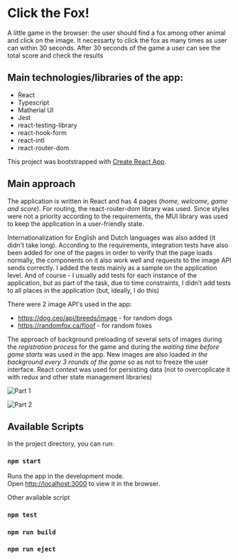 # Click the Fox!

A little game in the browser: the user should find a fox among other animal and click on the image. It necessarty to click the fox as many times as user can within 30 seconds.
After 30 seconds of the game a user can see the total score and check the results

## Main technologies/libraries of the app:

- React
- Typescript
- Matherial UI
- Jest
- react-testing-library
- react-hook-form
- react-intl
- react-router-dom

This project was bootstrapped with [Create React App](https://github.com/facebook/create-react-app).

## Main approach

The application is written in React and has 4 pages (_home, welcome, game and score_). For routing, the react-router-dom library was used. Since styles were not a priority according to the requirements, the MUI library was used to keep the application in a user-friendly state.

Internationalization for English and Dutch languages was also added (it didn't take long). According to the requirements, integration tests have also been added for one of the pages in order to verify that the page loads normally, the components on it also work well and requests to the image API sends correctly. I added the tests mainly as a sample on the application level. And of course - I usually add tests for each instance of the application, but as part of the task, due to time constraints, I didn't add tests to all places in the application (but, ideally, I do this)

There were 2 image API's used in the app:

- https://dog.ceo/api/breeds/image - for random dogs
- https://randomfox.ca/floof - for random foxes

The approach of background preloading of several sets of images during the _registration process_ for the game and during the _waiting time before game starts_ was used in the app. New images are also loaded _in the background every 3 rounds of the game_ so as not to freeze the user interface. React context was used for persisting data (not to overcoplicate it with redux and other state management libraries)

![Part 1](https://github.com/VasiliyMelnik64/click-the-fox/assets/24418879/3122780c-78ac-4007-b23b-b12c7a4a2e85)

![Part 2](https://github.com/VasiliyMelnik64/click-the-fox/assets/24418879/807c42e7-d9ff-4c81-b5c9-d206a0f2e1c3)


## **Available Scripts**

In the project directory, you can run:

### `npm start`

Runs the app in the development mode.\
Open [http://localhost:3000](http://localhost:3000) to view it in the browser.

Other available script

### `npm test`

### `npm run build`

### `npm run eject`
